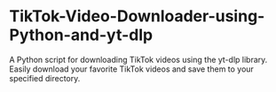 # TikTok-Video-Downloader-using-Python-and-yt-dlp
A Python script for downloading TikTok videos using the yt-dlp library. Easily download your favorite TikTok videos and save them to your specified directory.
